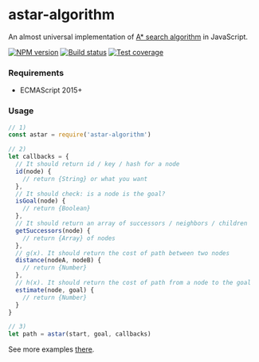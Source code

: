 
# astar-algorithm

An almost universal implementation of [A* search algorithm](https://en.wikipedia.org/wiki/A*_search_algorithm#Example) in JavaScript.

[![NPM version][npm-image]][npm-url]
[![Build status][travis-image]][travis-url]
[![Test coverage][coveralls-image]][coveralls-url]

### Requirements
+ ECMAScript 2015+

### Usage
```js
// 1)
const astar = require('astar-algorithm')

// 2)
let callbacks = {
  // It should return id / key / hash for a node
  id(node) {
    // return {String} or what you want
  },
  // It should check: is a node is the goal?
  isGoal(node) {
    // return {Boolean}
  },
  // It should return an array of successors / neighbors / children
  getSuccessors(node) {
    // return {Array} of nodes
  },
  // g(x). It should return the cost of path between two nodes
  distance(nodeA, nodeB) {
    // return {Number}
  },
  // h(x). It should return the cost of path from a node to the goal
  estimate(node, goal) {
    // return {Number}
  }
}

// 3)
let path = astar(start, goal, callbacks)
```

See more examples [there](test/index.js).

[npm-image]: https://img.shields.io/npm/v/astar-algorithm.svg?style=flat
[npm-url]: https://npmjs.org/package/astar-algorithm
[travis-image]: https://img.shields.io/travis/nervgh/astar-algorithm.svg?style=flat
[travis-url]: https://travis-ci.org/nervgh/astar-algorithm
[coveralls-image]: https://img.shields.io/coveralls/nervgh/astar-algorithm.svg?style=flat
[coveralls-url]: https://coveralls.io/r/nervgh/astar-algorithm?branch=master
